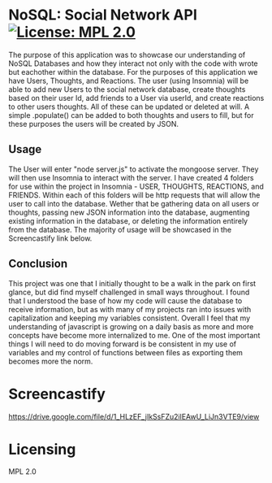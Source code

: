 
# NoSQL: Social Network API [![License: MPL 2.0](https://img.shields.io/badge/License-MPL_2.0-brightgreen.svg)](https://opensource.org/licenses/MPL-2.0)

The purpose of this application was to showcase our understanding of NoSQL Databases and how they interact not only with the code with wrote but eachother within the database. For the purposes of this application we have Users, Thoughts, and Reactions. The user (using Insomnia) will be able to add new Users to the social network database, create thoughts based on their user Id, add friends to a User via userId, and create reactions to other users thoughts. All of these can be updated or deleted at will. A simple .populate() can be added to both thoughts and users to fill, but for these purposes the users will be created by JSON.

## Usage

The User will enter "node server.js" to activate the mongoose server. They will then use Insomnia to interact with the server. I have created 4 folders for use within the project in Insomnia - USER, THOUGHTS, REACTIONS, and FRIENDS. Within each of this folders will be http requests that will allow the user to call into the database. Wether that be gathering data on all users or thoughts, passing new JSON information into the database, augmenting existing information in the database, or deleting the information entirely from the database. The majority of usage will be showcased in the Screencastify link below.

## Conclusion

This project was one that I initially thought to be a walk in the park on first glance, but did find myself challenged in small ways throughout. I found that I understood the base of how my code will cause the database to receive information, but as with many of my projects ran into issues with capitalization and keeping my variables consistent. Overall I feel that my understanding of javascript is growing on a daily basis as more and more concepts have become more internalized to me. One of the most important things I will need to do moving forward is be consistent in my use of variables and my control of functions between files as exporting them becomes more the norm.

# Screencastify

https://drive.google.com/file/d/1_HLzEF_jIkSsFZu2ilEAwU_LiJn3VTE9/view

# Licensing

MPL 2.0